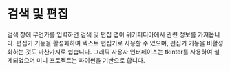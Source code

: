 # 검색 및 편집
검색 창에 무언가를 입력하면 검색 및 편집 앱이 위키피디아에서 관련 정보를 가져옵니다.
편집기 기능을 활성화하여 텍스트 편집기로 사용할 수 있으며, 편집기 기능을 비활성화하는 것도 마찬가지로 쉽습니다.
그래픽 사용자 인터페이스는 tkinter를 사용하여 설계되었으며 미니 프로젝트는 파이썬을 기반으로 합니다.
